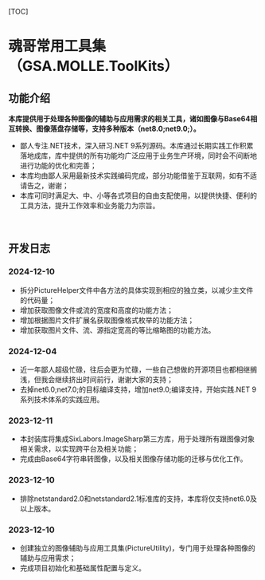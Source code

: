 [TOC]

# 魂哥常用工具集（GSA.MOLLE.ToolKits）

## 功能介绍

**本库提供用于处理各种图像的辅助与应用需求的相关工具，诸如图像与Base64相互转换、图像落盘存储等，支持多种版本（net8.0;net9.0;）。**

- 鄙人专注.NET技术，深入研习.NET 9系列源码。本库通过长期实践工作积累落地成库，库中提供的所有功能均广泛应用于业务生产环境，同时会不间断地进行功能的优化和完善；
- 本库均由鄙人采用最新技术实践编码完成，部分功能借鉴于互联网，如有不适请告之，谢谢；
- 本库可同时满足大、中、小等各式项目的自由支配使用，以提供快捷、便利的工具方法，提升工作效率和业务能力为宗旨。

<br>

## 开发日志

### 2024-12-10
- 拆分PictureHelper文件中各方法的具体实现到相应的独立类，以减少主文件的代码量；
- 增加获取图像文件或流的宽度和高度的功能方法；
- 增加根据图片文件扩展名获取图像格式枚举的功能方法；
- 增加获取图片文件、流、源指定宽高的等比缩略图的功能方法。

### 2024-12-04
- 近一年鄙人超级忙碌，往后会更为忙碌，一些自己想做的开源项目也都相继搁浅，但我会继续挤出时间前行，谢谢大家的支持；
- 去掉net6.0;net7.0;的目标编译支持，增加net9.0;编译支持，开始实践.NET 9系列技术体系的实践应用。

### 2023-12-11
- 本封装库将集成SixLabors.ImageSharp第三方库，用于处理所有跟图像对象相关需求，以实现跨平台及相关功能；
- 完成由Base64字符串转图像，以及相关图像存储功能的迁移与优化工作。

### 2023-12-10
- 排除netstandard2.0和netstandard2.1标准库的支持，本库将仅支持net6.0及以上版本。

### 2023-12-10
- 创建独立的图像辅助与应用工具集(PictureUtility)，专门用于处理各种图像的辅助与应用需求；
- 完成项目初始化和基础属性配置与定义。
